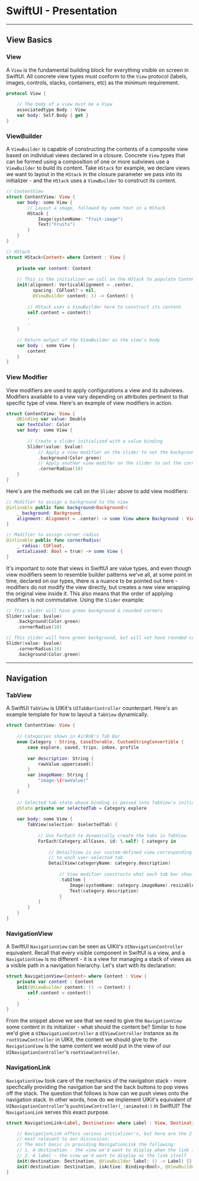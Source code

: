 # SwiftUI - Presentation
---
## View Basics
### View
A `View` is the fundamental building block for everything visible on screen in SwiftUI. All concrete view types must conform to the `View` protocol (labels, images, controls, stacks, containers, etc) as the minimum requirement.

```Swift
protocol View {
    
    // The body of a view must be a View
    associatedtype Body : View
    var body: Self.Body { get }
}
```

### ViewBuilder
A `ViewBuilder` is capable of constructing the contents of a composite view based on individual views declared in a closure.
Concrete `View` types that can be formed using a composition of one or more subviews use a `ViewBuilder` to build its content.
Take `HStack` for example, we declare views we want to layout in the `HStack` in the closure parameter we pass into its initializer - 
and the `HStack` uses a `ViewBuilder` to construct its content. 

```Swift
// ContentView 
struct ContentView: View {
    var body: some View {
        // Layout a image, followed by some text in a HStack
        HStack {
            Image(systemName: "fruit-image")
            Text("Fruits")
        }
    }
}

// HStack
struct HStack<Content> where Content : View {
    
    private var content: Content
    
    // This is the initializer we call on the HStack to populate ContentView's body
    init(alignment: VerticalAlignment = .center, 
          spacing: CGFloat? = nil, 
          @ViewBuilder content: () -> Content) {
        
        // HStack uses a ViewBuilder here to construct its content
        self.content = content()
        .
        .
    }
    
    // Return output of the ViewBuilder as the view's body
    var body : some View {
        content
    } 
}
```

### View Modifier
View modifiers are used to apply configurations a view and its subviews. Modifiers available to a view vary depending on attributes pertinent to that specific type of view. Here's an example of view modifiers in action.

```Swift
struct ContentView: View {
    @Binding var value: Double
    var textColor: Color
    var body: some View {
    
        // Create a slider initialized with a value binding
        Slider(value: $value)
            // Apply a view modifier on the slider to set the background color green
            .background(Color.green)
            // Apply another view modifer on the slider to set the corner radius to 10 points
            .cornerRadius(10)
    }
}
```

Here's are the methods we call on the `Slider` above to add view modifiers:

```Swift
// Modifier to assign a background to the view
@inlinable public func background<Background>(
    _ background: Background, 
    alignment: Alignment = .center) -> some View where Background : View {
}

// Modifier to assign corner radius
@inlinable public func cornerRadius(
    _ radius: CGFloat, 
    antialiased: Bool = true) -> some View {
}
```

It's important to note that views in SwiftUI are value types, and even though view modifiers seem to resemble builder patterns we've all, at some point in time, declared on our types, there is a nuance to be pointed out here - modifiers do not modify the view directly, but creates a new view wrapping the original view inside it. This also means that the order of applying modifiers is not commutative. Using the `Slider` example:

```Swift
// This slider will have green background & rounded corners
Slider(value: $value)
    .background(Color.green)
    .cornerRadius(10)

// This slider will have green background, but will not have rounded corners
Slider(value: $value)
    .cornerRadius(10)
    .background(Color.green)
```
---
## Navigation
### TabView
A SwiftUI `TabView` is UIKit's `UITabBarController` counterpart. Here's an example template for how to layout a `TabView` dynamically.

```Swift
struct ContentView: View {
    
    // Categories shown in AirBnB's Tab Bar
    enum Category : String, CaseIterable, CustomStringConvertible {
        case explore, saved, trips, inbox, profile
    
        var description: String {
            rawValue.uppercased()
        }
        var imageName: String {
            "image-\(rawValue)"
        }
    }
    
    // Selected tab state whose binding is passed into TabView's initializer
    @State private var selectedTab = Category.explore
  
    var body: some View {
        TabView(selection: $selectedTab) {
        
            // Use ForEach to dynamically create the tabs in TabView
            ForEach(Category.allCases, id: \.self) { category in
                
                // DetailView is our custom-defined view corresponding
                // to each user-selected tab
                DetailView(categoryName: category.description)
                    
                    // View modifier constructs what each tab bar should look like
                    .tabItem {
                        Image(systemName: category.imageName).resizable()
                        Text(category.description)
                    }
            }
        }
    }
}
```
### NavigationView
A SwiftUI `NavigationView` can be seen as UIKit's `UINavigationController` equivalent. Recall that every visible component in SwiftUI is a view, and a `NavigationView` is no different - it is a view for managing a stack of views as a visible path in a navigation hierarchy. Let's start with its declaration:

```Swift
struct NavigationView<Content> where Content : View {
    private var content : Content
    init(@ViewBuilder content: () -> Content) {
        self.content = content()
        .
    }
}
```
From the snippet above we see that we need to give the `NavigationView` some content in its initializer - what should the content be? Similar to how we'd give a `UINavigationController` a `UIViewController` instance as its `rootViewController` in UIKit, the content we should give to the `NavigationView` is the same content we would put in the view of our `UINavigationController`'s `rootViewController`.

### NavigationLink
`NavigationView` took care of the mechanics of the navigation stack - more specfically providing the navigation bar and the back buttons to pop views off the stack. The question that follows is how can we push views onto the navigation stack. In other words, how do we implement UIKit's equivalent of `UINavigationController`'s `pushViewController(_:animated:)` in SwiftUI? The `NavigationLink` serves this exact purpose.

```Swift
struct NavigationLink<Label, Destination> where Label : View, Destination : View {

    // NavigationLink offers various initializer's, but here are the 2 that are
    // most relevant to our discussion:
    // The most basic is providing NavigationLink the following:
    // 1. A destination - the view we'd want to display when the link is tapped
    // 2. A label - the view we'd want to display as the link itself
    init(destination: Destination, @ViewBuilder label: () -> Label) {}
    init(destination: Destination, isActive: Binding<Bool>, @ViewBuilder label: () -> Label) {}
}
```
